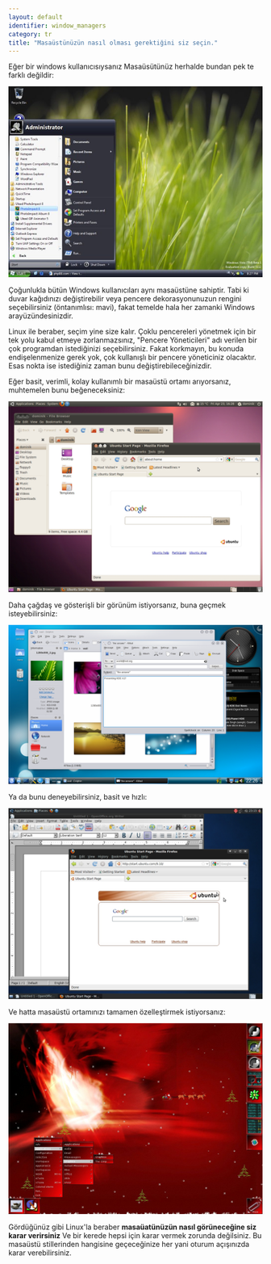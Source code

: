 ```yaml
---
layout: default
identifier: window_managers
category: tr
title: "Masaüstünüzün nasıl olması gerektiğini siz seçin."
---
```


Eğer bir windows kullanıcısıysanız Masaüsütünüz herhalde bundan 
pek te farklı değildir:

<img src="/img/window_managers_windows_vista.jpg" />

Çoğunlukla bütün Windows kullanıcıları aynı masaüstüne sahiptir.
Tabi ki duvar kağıdınızı değiştirebilir veya pencere dekorasyonunuzun 
rengini seçebilirsiniz (öntanımlısı: mavi), fakat temelde hala her 
zamanki Windows arayüzündesinizdir.

Linux ile beraber, seçim yine size kalır. Çoklu pencereleri yönetmek için 
bir tek yolu kabul etmeye zorlanmazsınız, "Pencere Yöneticileri" adı verilen
bir çok programdan istediğinizi seçebilirsiniz. Fakat korkmayın, 
bu konuda endişelenmenize gerek yok, çok kullanışlı bir pencere yöneticiniz 
olacaktır. Esas nokta ise istediğiniz zaman bunu değiştirebileceğinizdir.


Eğer basit, verimli, kolay kullanımlı bir masaüstü ortamı arıyorsanız, 
muhtemelen bunu beğeneceksiniz:

<img src="/img/window_managers_ubuntu.jpg"/>

Daha çağdaş ve gösterişli bir görünüm istiyorsanız, buna geçmek 
isteyebilirsiniz:

<img src="/img/kde.png" />

Ya da bunu deneyebilirsiniz, basit ve hızlı:

<img src="/img/window_managers_xfce.jpg" />

Ve hatta masaüstü ortamınızı tamamen özelleştirmek istiyorsanız:

<img src="/img/window_managers_wm.jpg" />

Gördüğünüz gibi Linux'la beraber 
<b>masaüatünüzün nasıl görüneceğine siz karar verirsiniz</b>
Ve bir kerede hepsi için karar vermek zorunda değilsiniz. 
Bu masaüstü stillerinden hangisine geçeceğinize her yani oturum açışınızda 
karar verebilirsiniz.






















